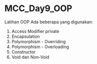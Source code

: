 # MCC_Day9_OOP
Latihan OOP
Ada beberapa yang digunakan:
1. Access Modifier private
2. Encapsulation
3. Polymorphism - Overriding
4. Polymorphism - Overloading
5. Constructor
6. Void dan Non-Void

